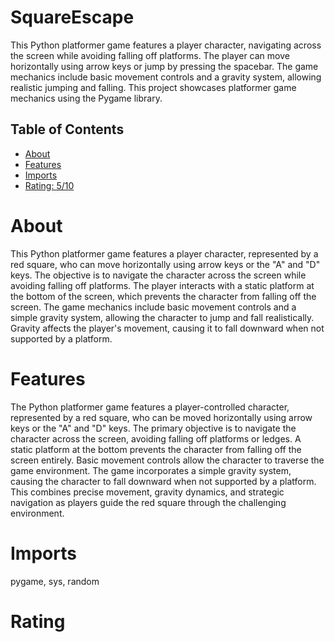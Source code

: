 # SquareEscape

This Python platformer game features a player character, navigating across the screen while avoiding falling off platforms. The player can move horizontally using arrow keys or jump by pressing the spacebar. The game mechanics include basic movement controls and a gravity system, allowing realistic jumping and falling. This project showcases platformer game mechanics using the Pygame library.

## Table of Contents

- [About](#about)
- [Features](#features)
- [Imports](#Imports)
- [Rating: 5/10](#Rating)

# About

This Python platformer game features a player character, represented by a red square, who can move horizontally using arrow keys or the "A" and "D" keys. The objective is to navigate the character across the screen while avoiding falling off platforms. The player interacts with a static platform at the bottom of the screen, which prevents the character from falling off the screen. The game mechanics include basic movement controls and a simple gravity system, allowing the character to jump and fall realistically. Gravity affects the player's movement, causing it to fall downward when not supported by a platform.

# Features

The Python platformer game features a player-controlled character, represented by a red square, who can be moved horizontally using arrow keys or the "A" and "D" keys. The primary objective is to navigate the character across the screen, avoiding falling off platforms or ledges. A static platform at the bottom prevents the character from falling off the screen entirely. Basic movement controls allow the character to traverse the game environment. The game incorporates a simple gravity system, causing the character to fall downward when not supported by a platform. This combines precise movement, gravity dynamics, and strategic navigation as players guide the red square through the challenging environment.

# Imports

pygame, sys, random

# Rating
